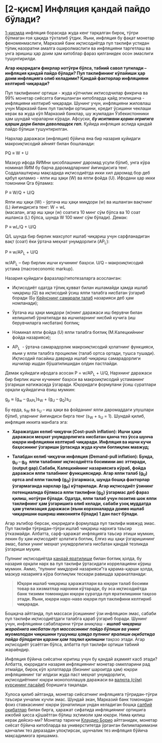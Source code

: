 # \[2-қисм\] Инфляция қандай пайдо бўлади?

[1-қисмда](https://telegra.ph/1-%D2%9Bism-Inflyaciya-%D2%9Bandaj-%D2%B3arakatlanadi-Nazarij-yondoshuv-01-20) инфляция борасида жуда кенг тарқалган бироқ, тўғри бўлмаган ғоя ҳақида тўхталиб ўтдик. Яъни, инфляция бу фақат монетар феноменмаслиги, Марказий банк иқтисодиётда пул таклифи устидан тўлиқ назоратни амалга оширолмаслиги ва инфляцияни таргетлаш ва унга эришиш ҳар доим ҳам китоблар фараз қилганидек осон эмаслиги тушунтирилди.

**Агар юқоридаги фикрлар нотўғри бўлса, табиий савол туғилади – инфляция қандай пайдо бўлади? Пул таклифининг кўпайиши ҳар доим инфляцияга олиб келадими? Қандай факторлар инфляцияни келтириб чиқаради?**

Пул таклифининг ортиши - жуда кўпчилик иктисодчилар фикрича ва 99% монетар сиёсатга бағишланган китобларда қайд этилишича - инфляцияни келтириб чиқаради. Шунинг учун, инфляцияни жиловлаш учун Марказий банк пул таклифи ортишини, кредит ўсишини чеклаши керак ва жуда кўп Марказий банклар, шу жумладан Ўзбекистонники ҳам шундай чораларни кўради. Афсуски, ***бу иситмани қорин оғриғига қарши дори билан даволашдек гап.*** Қуйида инфляция аслида қандай пайдо бўлиши тушунтирилган.

Нархлар даражаси (инфляция) бўйича яна бир назария қуйидаги макроиқтисодий айният билан бошланади:

PQ ≡ W + U

Мазкур ифода ЯИМни ҳисоблашнинг даромад усули бўлиб, унга кўра номинал ЯИМ бу барча даромадларнинг йиғиндисига тенг. Соддалаштириш мақсадида иқтисодиётда икки хил даромад бор деб қабул қиламиз - ялпи иш ҳақи (W) ва ялпи фойда (U). Ифодани ҳар икки томонини Qга бўламиз:

P ≡ W/Q + U/Q

Ялпи иш ҳақи (W) - ўртача иш ҳақи миқдори (w) ва ишланган вақтнинг (L) йиғиндисига тенг: W = wL  
(масалан, агар иш ҳақи (w) соатига 10 минг сўм бўлса ва 10 соат ишланса (L) бўлса, шунда W 100 минг сўм бўлади). Демак:

P ≡ wL/Q + U/Q

Q/L шунда бир бирлик махсулот ишлаб чиқариш учун сарфланадиган вақт (соат) ёки ўртача меҳнат унумдорлиги (AP<sub>L</sub>):

P ≡ w/AP<sub>L</sub> + U/Q

w/AP<sub>L</sub> – бир бирлик ишчи кучининг баҳоси. U/Q – макроиқтисодий устама (macroeconomic markup).

Назария қуйидаги фаразлар/гипотезаларга асосланган:

 * Иқтисодиёт одатда тўлиқ қувват билан ишламайди ҳамда ишлаб чиқариш (Q) ва иқтисодий ўсиш ялпи талабга нисбатан ўзгариб боради (Бу [Кейнснинг самарали талаб](https://en.wikipedia.org/wiki/Principle_of_effective_demand) назарияси деб ҳам номланади);

 * Ўртача иш ҳақи миқдори (w)нинг даражаси иш берувчи билан келишилиб ўрнатилади ва ишчиларнинг нисбий кучига (иш берувчиларга нисбатан) боғлиқ;

 * Номинал ялпи фойда (U) ялпи талабга боғлиқ (М.Калецкийнинг фойда назарияси);

 * AP<sub>L</sub>  - ўртача самарадорлик макроиқтисодий ҳолатнинг функцияси, яъни у ялпи талабга проциклик (талаб ортса ортади, тушса тушади). Иқтисодий пасайиш даврида ишлаб чиқариш самарадорлиги ишчилар ишдан бўшатилишидан олдин пастлайди.

Демак қуйидаги ифодага асосан 
P = w/AP<sub>L</sub> + U/Q, 
Нархнинг даражаси бир бирлик ишчи кучининг баҳоси ва макроиқтисодий устаманинг ўзгариши натижасида ўзгаради. Юқоридаги формулани ўсиш суратлари орқали қуйидагича ёзиш мумкин:

g<sub>p</sub> ≈ (g<sub>w</sub> – g<sub>APL</sub>)s<sub>W</sub> + (g<sub>U</sub> – g<sub>Q</sub>)s<sub>U</sub>

Бу ерда, s<sub>W</sub> ва s<sub>U</sub> – иш ҳақи ва фойданинг ялпи даромаддаги улушлари бўлиб, уларнинг йиғиндиси бирга тенг (s<sub>W</sub> + s<sub>U</sub> = 1). Шундай қилиб, инфляция иккита манбага эга:

 * **Харажатдан келиб чиқувчи (Cost-push inflation): Ишчи ҳақи даражаси меҳнат унумдорлигига нисбатан қанча тез ўсса шунча юқори инфляцияни келтириб чиқаради. Инфляция ва ишчи кучи баҳосининг ўзгариши ўртасида жуда кучли боғлиқлик мавжуд;**

 * **Талабдан келиб чиқувчи инфляция (Demand-pull inflation):  Бунда, g<sub>U</sub> – g<sub>Q</sub>  ялпи талабнинг иқтисодиётга босимини акс эттиради, (output gap).Сабаби, Калецкийнинг назариясига кўраб, фойда даражаси ялпи талабнинг функциясидир. Агар ялпи талаб (g<sub>U</sub>) ортса and ялпи таклиф (g<sub>Q</sub>) ўзгармаса, шунда бошқа факторлар ўзгармаганда нархлар (g<sub>P</sub>) кўтарилади. Агар иқтисодиёт ўзининг потенциалида бўлмаса ялпи таклифни (g<sub>Q</sub>) ўзгармас деб фараз қилиш, нотўғри бўлади. Одатда, ялпи талаб учун позитив шок ялпи таклифнинг ҳам ўзгаришига олиб келади, сабаби узоқ муддатда ҳам утилизация даражаси (яъни корхоналарда доимо ишлаб чиқаришни ошириш имконияти бўлади) 1 дан паст бўлади.**

Агар эътибор берсак, юқоридаги формулада пул таклифи мавжуд эмас. Пул таклифи тўғридан-тўғри ишлаб чиқариш нархига таъсир ўтказмайди. Албатта, сарф-ҳаражат инфляцияга таъсир этиши мумкин, лекин бу ҳам иқтисодиёт ҳолатига боғлиқ. Ёлғиз иш ҳақи ўзгаришининг эмас, балки унинг меҳнат унумдорлигига нисбатан қандай тезликда ўзгариши муҳим.

Пулнинг иқтисодиётда [қандай яратилиши](https://telegra.ph/Makroi%D2%9Btisodiyotdagi-ehng-mu%D2%B3im-nonsense-08-28) билан боғлиқ ҳолда, бу назария орқали нарх ва пул таклифи ўртасидаги коррелацияни кўриш мумкин. Аммо, “пулнинг миқдорий назарияси”га қарама-қарши ҳолда, мазкур назарияга кўра боғлиқлик тескари равишда ҳаракатланади: 

> **Юқори ишлаб чиқариш ҳаражатлари ва юқори талаб босими товар ва хизматлар нархини кўтаради, бу эса иқтисодиётда банк тизими томонидан юқори суратда пул яратилишини тақозо этади. Яъни, юқори нарх-наво юқори пул таклифини келтириб чиқаради.**

Бошқача айтганда, пул массаси ўсишининг ўзи инфляцион эмас, сабаби пул таклифи иқтисодиётдаги талабга қараб ўзгариб боради. Шунинг учун, инфляцияни сабабларини тўғри аниқлаш - ***ишлаб чиқариш жараёнига нисбатан пул массасининг пайдо бўлиши ва унинг муомаладан чиқишини тушуниш ҳамда пулнинг яралиши оқибатида пайдо бўладиган қарзни ҳам таҳлил қилишни*** тақозо этади. Агар иқтисодиёт ўсаётган бўлса, албатта пул таклифи ортиши табиий жараёндир.

Инфляция бўйича сиёсатни юритиш учун бу қандай аҳамият касб этади? Албатта, юқоридаги назария инфляциянинг монетар омилларини рад этмайди, бироқ кўп ҳолатларда (бизнинг шароитда ҳам) юқори инфляциянинг таг илдизи жуда паст меҳнат унумдорлиги, иқтисодиётнинг юқори монополлашув даражаси ва [валюта (сўм) курсининг пасайиб](https://t.me/macrobs/4) боришига тақалади. 

Хулоса қилиб айтганда, монетар сиёсатнинг инфляцияга тўғридан-тўғри таъсири унчалик кучли эмас. Шундай экан, Марказий банк томонидан фоиз ставкасининг юқори ўрнатилиши ундан келадиган бошқа [салбий оқибатлар](https://anhor.uz/columnists/20864) билан бирга, ҳаражат сифатида инфляциянинг ортишига ижобий ҳисса қўшаётган бўлиш эҳтимоли ҳам юқори. Нима қилиш керак дейсиз-ми? Монетар тарихчи [Клаудио Борио](https://www.bis.org/author/claudio_borio.htm) айтганидек, монетар сиёсат бўйича китобларда ва универститетда ўрганган билимларимизни қанчалик тез деразадан улоқтирсак, шунчалик тез инфляция бўйича мақсадимизга эришамиз.  
